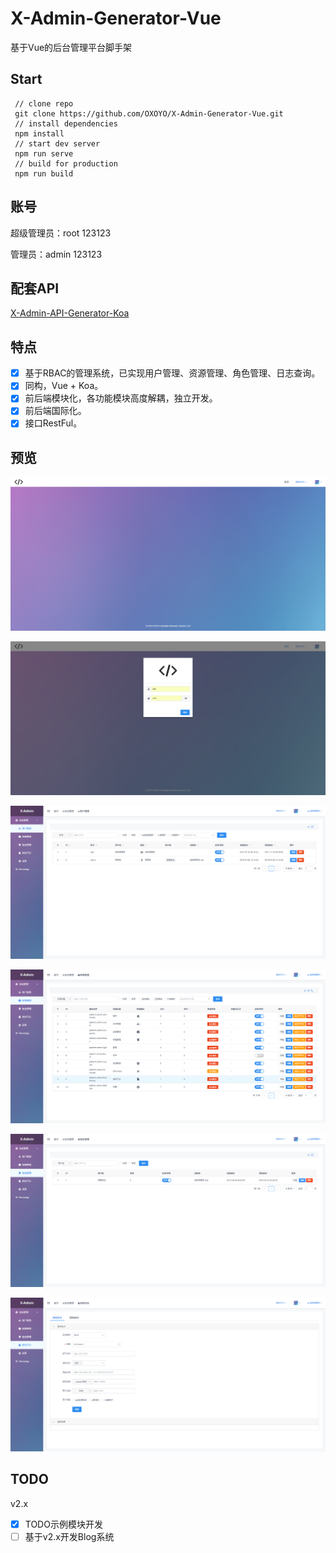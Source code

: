 # X-Admin-Generator-Vue

基于Vue的后台管理平台脚手架

## Start 
```
 // clone repo
 git clone https://github.com/OXOYO/X-Admin-Generator-Vue.git
 // install dependencies
 npm install
 // start dev server
 npm run serve
 // build for production
 npm run build
```

## 账号

超级管理员：root 123123

管理员：admin 123123

## 配套API

[X-Admin-API-Generator-Koa](https://github.com/OXOYO/X-Admin-API-Generator-Koa)

## 特点

- [x] 基于RBAC的管理系统，已实现用户管理、资源管理、角色管理、日志查询。
- [x] 同构，Vue + Koa。
- [x] 前后端模块化，各功能模块高度解耦，独立开发。
- [x] 前后端国际化。
- [x] 接口RestFul。

## 预览

![](./docs/images/20190423150822001.png)

![](./docs/images/20190423150822002.png)

![](./docs/images/20190423150822003.png)

![](./docs/images/20190423150822004.png)

![](./docs/images/20190423150822005.png)

![](./docs/images/20190423150822006.png)

## TODO

v2.x
- [x] TODO示例模块开发
- [ ] 基于v2.x开发Blog系统